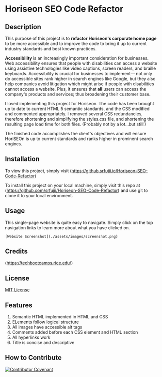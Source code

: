 # Horiseon SEO Code Refactor

## Description

This purpose of this project is to **refactor Horiseon's corporate home page** to be more accessible and to improve the code to bring it up to current industry standards and best known practices.

**Accessibility** is an increasingly important consideration for businesses. Web accessibility ensures that people with disabilities can access a website using assistive technologies like video captions, screen readers, and braille keyboards. Accessibility is crucial for businesses to implement&mdash; not only do accessible sites rank higher in search engines like Google, but they also help companies avoid litigation which might arise if people with disabilities cannot access a website. Plus, it ensures that **all** users can access the company's products and services; thus broadening their customer base.

I loved implementing this project for Horiseon. The code has been brought up to date to current HTML 5 semantic standards, and the CSS modified and commented appropriately. I removed several CSS redundancies, therefore shortening and simplifying the styles.css file, and shortening the resulting page load time for both files. (Probably not by a lot...but still!)

The finished code accomplishes the client's objectives and will ensure HoriSEOn is up to current standards and ranks higher in prominent search engines.


## Installation
To view this project, simply visit (https://github.srfujii.io/Horiseon-SEO-Code-Refactor)
 
To install this project on your local machine, simply visit this repo at (https://github.com/srfujii/Horiseon-SEO-Code-Refactor) and use git to clone it to your local environment.

## Usage
This single-page website is quite easy to navigate. Simply click on the top navigation links to learn more about what you have clicked on.

    [Website Screenshot](./assets/images/screenshot.png)

## Credits
(https://techbootcamps.rice.edu/)

## License
[MIT License](./license.txt)

## Features

<ol>
    <li>Semantic HTML implemented in HTML and CSS</li>
    <li>ELements follow logical structure</li>
    <li>All images have accessible alt tags</li>
    <li>Comments added before each CSS element and HTML section</li>
    <li>All hyperlinks work</li>
    <li>Title is concise and descriptive</li>
</ol>

## How to Contribute
[![Contributor Covenant](https://img.shields.io/badge/Contributor%20Covenant-2.0-4baaaa.svg)](./code_of_conduct.md)
